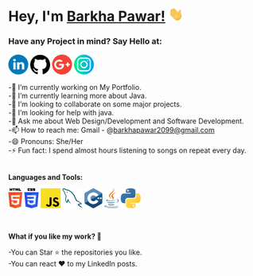 # Hey, I'm [Barkha Pawar!](https://barkha2099.github.io/) <img src="https://github.com/Barkha2099/Barkha2099/blob/main/logos/Hi.gif" width="30px">

<h3><strong><strong>Have any Project in mind? <strong>Say Hello at:</strong> </strong></strong></h3>

<a href="https://www.linkedin.com/in/barkha-pawar-773514211/"><img src="https://github.com/Barkha2099/Barkha2099/blob/main/logos/linkedin.png" width="40"/></a>
<a href="https://github.com/Barkha2099"><img src="https://github.com/Barkha2099/Barkha2099/blob/main/logos/github-logo.png" width="40"/></a>
<a href="mailto:barkhapawar2099@gmail.com"><img src="https://github.com/Barkha2099/Barkha2099/blob/main/logos/google-plus.png" width="40"/></a>
<a href="https://instagram.com/__b_a_r_k_h_a__/"><img src="https://github.com/Barkha2099/Barkha2099/blob/main/logos/instagram.png" width="40"/></a><br>

-🔭 I’m currently working on My Portfolio.<br>
-🌱 I’m currently learning more about Java.<br>
-👯 I’m looking to collaborate on some major projects.<br>
-🤔 I’m looking for help with java.<br>
-💬 Ask me about Web Design/Development and Software Development.<br>
-📫 How to reach me: Gmail - @barkhapawar2099@gmail.com<br>
-😄 Pronouns: She/Her<br>
-⚡ Fun fact: I spend almost hours listening to songs on repeat every day.<br><br>

**Languages and Tools:**  

<code><img height="40" src="https://github.com/Barkha2099/Barkha2099/blob/main/logos/html-5.svg"></code>
<code><img height="40" src="https://github.com/Barkha2099/Barkha2099/blob/main/logos/css-3.svg"></code>
<code><img height="40" src="https://github.com/Barkha2099/Barkha2099/blob/main/logos/javascript.svg"></code>
<code><img height="40" src="https://github.com/Barkha2099/Barkha2099/blob/main/logos/mysql.svg"></code>
<code><img height="40" src="https://github.com/Barkha2099/Barkha2099/blob/main/logos/c-plusplus.svg"></code>
<code><img height="40" src="https://github.com/Barkha2099/Barkha2099/blob/main/logos/java.svg"></code>
<code><img height="40" src="https://github.com/Barkha2099/Barkha2099/blob/main/logos/python.svg"></code>

<br>

<strong><strong>What if you like my work? 🤩 </strong></strong><br>

-You can Star ⭐ the repositories you like.<br>
-You can react ❤️ to my LinkedIn posts.<br>

